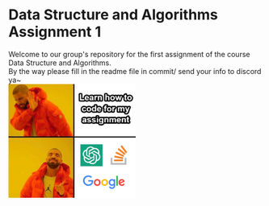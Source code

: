 # Data Structure and Algorithms Assignment 1
Welcome to our group's repository for the first assignment of the course Data Structure and Algorithms.  
By the way please fill in the readme file in commit/ send your info to discord ya~  
<img src="pic/meme.png" alt="meme" style="width:50%; height:auto">
